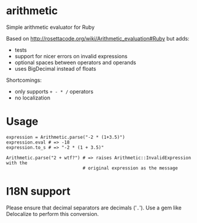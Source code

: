 arithmetic
==========

Simple arithmetic evaluator for Ruby

Based on http://rosettacode.org/wiki/Arithmetic_evaluation#Ruby but adds:

* tests
* support for nicer errors on invalid expressions
* optional spaces between operators and operands
* uses BigDecimal instead of floats

Shortcomings:

* only supports `+ - * /` operators
* no localization

Usage
=====

    expression = Arithmetic.parse("-2 * (1+3.5)")
    expression.eval # => -18
    expression.to_s # => "-2 * (1 + 3.5)"

    Arithmetic.parse("2 + wtf?") # => raises Arithmetic::InvalidExpression with the 
                                 # original expression as the message

I18N support
============

Please ensure that decimal separators are decimals ('`.`'). Use a gem like Delocalize to perform this conversion.
